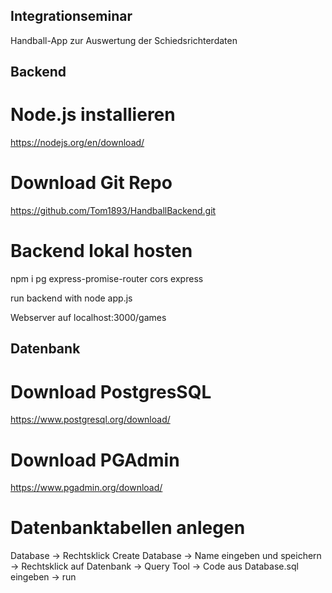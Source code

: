 

## Integrationseminar

Handball-App zur Auswertung der Schiedsrichterdaten

## Backend

# Node.js installieren

https://nodejs.org/en/download/

# Download Git Repo

https://github.com/Tom1893/HandballBackend.git

# Backend lokal hosten

npm i pg express-promise-router cors express

run backend with node app.js

Webserver auf localhost:3000/games

## Datenbank

# Download PostgresSQL

https://www.postgresql.org/download/


# Download PGAdmin

https://www.pgadmin.org/download/



# Datenbanktabellen anlegen

Database -> Rechtsklick Create Database -> Name eingeben und speichern -> Rechtsklick auf Datenbank -> Query Tool -> Code aus Database.sql eingeben -> run
